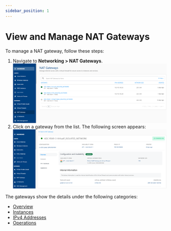 ```yaml
---
sidebar_position: 1
---
```

# View and Manage NAT Gateways

To manage a NAT gateway, follow these steps:

1. Navigate to **Networking > NAT Gateways**.
   ![Manage NAT gateway](img/NAT1.png)
2. Click on a gateway from the list. The following screen appears:
   ![Manage NAT gateway](img/NAT2.png)

The gateways show the details under the following categories:

- [Overview](docs/Subscribers/Networking/NATGateways/ManagingNATGateways/Overview.md)
- [Instances](Instances.md)
- [IPv4 Addresses](IPv4Addresses.md)
- [Operations](Operations.md)



